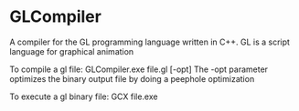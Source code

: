 # GLCompiler
A compiler for the GL programming language written in C++. GL is a script language for graphical animation

To compile a gl file:
  GLCompiler.exe file.gl [-opt]
  The -opt parameter optimizes the binary output file by doing a peephole optimization
  
To execute a gl binary file:
  GCX file.exe
